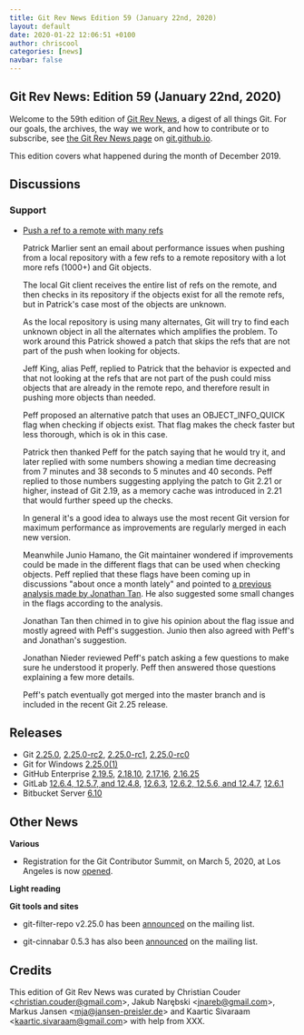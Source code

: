 ```yaml
---
title: Git Rev News Edition 59 (January 22nd, 2020)
layout: default
date: 2020-01-22 12:06:51 +0100
author: chriscool
categories: [news]
navbar: false
---
```


## Git Rev News: Edition 59 (January 22nd, 2020)

Welcome to the 59th edition of [Git Rev News](https://git.github.io/rev_news/rev_news/),
a digest of all things Git. For our goals, the archives, the way we work, and how to contribute or to
subscribe, see [the Git Rev News page](https://git.github.io/rev_news/rev_news/) on [git.github.io](http://git.github.io).

This edition covers what happened during the month of December 2019.

## Discussions

<!---
### General
-->

<!---
### Reviews
-->

### Support

* [Push a ref to a remote with many refs](https://public-inbox.org/git/CH2PR11MB429411CA1288526D21C7AF26CF4C0@CH2PR11MB4294.namprd11.prod.outlook.com/)

  Patrick Marlier sent an email about performance issues when pushing
  from a local repository with a few refs to a remote repository with
  a lot more refs (1000+) and Git objects.

  The local Git client receives the entire list of refs on the remote,
  and then checks in its repository if the objects exist for all the
  remote refs, but in Patrick's case most of the objects are unknown.

  As the local repository is using many alternates, Git will try to
  find each unknown object in all the alternates which amplifies the
  problem. To work around this Patrick showed a patch that skips the
  refs that are not part of the push when looking for objects.

  Jeff King, alias Peff, replied to Patrick that the behavior is
  expected and that not looking at the refs that are not part of the
  push could miss objects that are already in the remote repo, and
  therefore result in pushing more objects than needed.

  Peff proposed an alternative patch that uses an OBJECT_INFO_QUICK
  flag when checking if objects exist. That flag makes the check
  faster but less thorough, which is ok in this case.

  Patrick then thanked Peff for the patch saying that he would try it,
  and later replied with some numbers showing a median time decreasing
  from 7 minutes and 38 seconds to 5 minutes and 40 seconds. Peff
  replied to those numbers suggesting applying the patch to Git 2.21
  or higher, instead of Git 2.19, as a memory cache was introduced in
  2.21 that would further speed up the checks.

  In general it's a good idea to always use the most recent Git version
  for maximum performance as improvements are regularly merged in
  each new version.

  Meanwhile Junio Hamano, the Git maintainer wondered if improvements
  could be made in the different flags that can be used when checking
  objects. Peff replied that these flags have been coming up in
  discussions "about once a month lately" and pointed to
  [a previous analysis made by Jonathan Tan](https://public-inbox.org/git/20191011220822.154063-1-jonathantanmy@google.com/).
  He also suggested some small changes in the flags according to the analysis.

  Jonathan Tan then chimed in to give his opinion about the flag issue
  and mostly agreed with Peff's suggestion. Junio then also agreed
  with Peff's and Jonathan's suggestion.

  Jonathan Nieder reviewed Peff's patch asking a few questions to make
  sure he understood it properly. Peff then answered those questions
  explaining a few more details.

  Peff's patch eventually got merged into the master branch and is
  included in the recent Git 2.25 release.

<!---
## Developer Spotlight:
-->

## Releases

+ Git [2.25.0](https://public-inbox.org/git/xmqqtv4zjgv5.fsf@gitster-ct.c.googlers.com/),
[2.25.0-rc2](https://public-inbox.org/git/xmqq8smh1t3m.fsf@gitster-ct.c.googlers.com/),
[2.25.0-rc1](https://public-inbox.org/git/xmqqpng1cu2c.fsf@gitster-ct.c.googlers.com/),
[2.25.0-rc0](https://public-inbox.org/git/xmqqblrwm65l.fsf@gitster-ct.c.googlers.com/)
+ Git for Windows [2.25.0(1)](https://github.com/git-for-windows/git/releases/tag/v2.25.0.windows.1)
+ GitHub Enterprise [2.19.5](https://enterprise.github.com/releases/2.19.5/notes),
[2.18.10](https://enterprise.github.com/releases/2.18.10/notes),
[2.17.16](https://enterprise.github.com/releases/2.17.16/notes),
[2.16.25](https://enterprise.github.com/releases/2.16.25/notes)
+ GitLab [12.6.4, 12.5.7, and 12.4.8](https://about.gitlab.com/releases/2020/01/13/critical-security-release-gitlab-12-dot-6-dot-4-released/),
[12.6.3](https://about.gitlab.com/releases/2020/01/09/gitlab-12-6-3-released/),
[12.6.2, 12.5.6, and 12.4.7](https://about.gitlab.com/releases/2020/01/02/security-release-gitlab-12-6-2-released/),
[12.6.1](https://about.gitlab.com/releases/2019/12/27/gitlab-12-6-1-released/)
+ Bitbucket Server [6.10](https://confluence.atlassian.com/bitbucketserver/bitbucket-server-release-notes-872139866.html)

## Other News

__Various__

* Registration for the Git Contributor Summit, on March 5, 2020, at
  Los Angeles is now [opened](https://public-inbox.org/git/20200115200532.GA4101552@coredump.intra.peff.net/).

__Light reading__


__Git tools and sites__

* git-filter-repo v2.25.0 has been [announced](https://public-inbox.org/git/CABPp-BFP38okGPTmyUJ-vVqq4=T0CypuyD05e6ArEfwhq2mdpg@mail.gmail.com/)
  on the mailing list.

* git-cinnabar 0.5.3 has also been [announced](https://public-inbox.org/git/20200118024728.4dugot7nmj3tdkhx@glandium.org/)
  on the mailing list.

## Credits

This edition of Git Rev News was curated by
Christian Couder &lt;<christian.couder@gmail.com>&gt;,
Jakub Narębski &lt;<jnareb@gmail.com>&gt;,
Markus Jansen &lt;<mja@jansen-preisler.de>&gt; and
Kaartic Sivaraam &lt;<kaartic.sivaraam@gmail.com>&gt;
with help from XXX.
